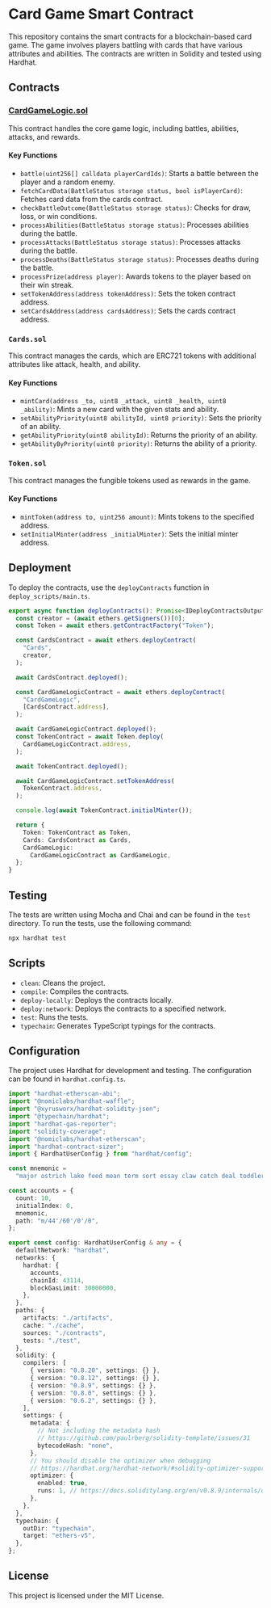 # Card Game Smart Contract

This repository contains the smart contracts for a blockchain-based card game. The game involves players battling with cards that have various attributes and abilities. The contracts are written in Solidity and tested using Hardhat.

## Contracts

### [CardGameLogic.sol](file:///Users/lcanady/github/Blockchain-cardgame/contracts/contracts/CardGameLogic.sol#1%2C1-1%2C1)

This contract handles the core game logic, including battles, abilities, attacks, and rewards.

#### Key Functions

- `battle(uint256[] calldata playerCardIds)`: Starts a battle between the player and a random enemy.
- `fetchCardData(BattleStatus storage status, bool isPlayerCard)`: Fetches card data from the cards contract.
- `checkBattleOutcome(BattleStatus storage status)`: Checks for draw, loss, or win conditions.
- `processAbilities(BattleStatus storage status)`: Processes abilities during the battle.
- `processAttacks(BattleStatus storage status)`: Processes attacks during the battle.
- `processDeaths(BattleStatus storage status)`: Processes deaths during the battle.
- `processPrize(address player)`: Awards tokens to the player based on their win streak.
- `setTokenAddress(address tokenAddress)`: Sets the token contract address.
- `setCardsAddress(address cardsAddress)`: Sets the cards contract address.

### `Cards.sol`

This contract manages the cards, which are ERC721 tokens with additional attributes like attack, health, and ability.

#### Key Functions

- `mintCard(address _to, uint8 _attack, uint8 _health, uint8 _ability)`: Mints a new card with the given stats and ability.
- `setAbilityPriority(uint8 abilityId, uint8 priority)`: Sets the priority of an ability.
- `getAbilityPriority(uint8 abilityId)`: Returns the priority of an ability.
- `getAbilityByPriority(uint8 priority)`: Returns the ability of a priority.

### `Token.sol`

This contract manages the fungible tokens used as rewards in the game.

#### Key Functions

- `mintToken(address to, uint256 amount)`: Mints tokens to the specified address.
- `setInitialMinter(address _initialMinter)`: Sets the initial minter address.

## Deployment

To deploy the contracts, use the `deployContracts` function in `deploy_scripts/main.ts`.


```15:50:contracts/deploy_scripts/main.ts
export async function deployContracts(): Promise<IDeployContractsOutput> {
  const creator = (await ethers.getSigners())[0];
  const Token = await ethers.getContractFactory("Token");

  const CardsContract = await ethers.deployContract(
    "Cards",
    creator,
  );

  await CardsContract.deployed();

  const CardGameLogicContract = await ethers.deployContract(
    "CardGameLogic",
    [CardsContract.address],
  );

  await CardGameLogicContract.deployed();
  const TokenContract = await Token.deploy(
    CardGameLogicContract.address,
  );

  await TokenContract.deployed();

  await CardGameLogicContract.setTokenAddress(
    TokenContract.address,
  );

  console.log(await TokenContract.initialMinter());

  return {
    Token: TokenContract as Token,
    Cards: CardsContract as Cards,
    CardGameLogic:
      CardGameLogicContract as CardGameLogic,
  };
}
```


## Testing

The tests are written using Mocha and Chai and can be found in the `test` directory. To run the tests, use the following command:

```bash
npx hardhat test
```

## Scripts

- `clean`: Cleans the project.
- `compile`: Compiles the contracts.
- `deploy-locally`: Deploys the contracts locally.
- `deploy:network`: Deploys the contracts to a specified network.
- `test`: Runs the tests.
- `typechain`: Generates TypeScript typings for the contracts.

## Configuration

The project uses Hardhat for development and testing. The configuration can be found in `hardhat.config.ts`.


```1:64:contracts/hardhat.config.ts
import "hardhat-etherscan-abi";
import "@nomiclabs/hardhat-waffle";
import "@xyrusworx/hardhat-solidity-json";
import "@typechain/hardhat";
import "hardhat-gas-reporter";
import "solidity-coverage";
import "@nomiclabs/hardhat-etherscan";
import "hardhat-contract-sizer";
import { HardhatUserConfig } from "hardhat/config";

const mnemonic =
  "major ostrich lake feed mean term sort essay claw catch deal toddler naive subject inmate";

const accounts = {
  count: 10,
  initialIndex: 0,
  mnemonic,
  path: "m/44'/60'/0'/0",
};

export const config: HardhatUserConfig & any = {
  defaultNetwork: "hardhat",
  networks: {
    hardhat: {
      accounts,
      chainId: 43114,
      blockGasLimit: 30000000,
    },
  },
  paths: {
    artifacts: "./artifacts",
    cache: "./cache",
    sources: "./contracts",
    tests: "./test",
  },
  solidity: {
    compilers: [
      { version: "0.8.20", settings: {} },
      { version: "0.8.12", settings: {} },
      { version: "0.8.9", settings: {} },
      { version: "0.8.0", settings: {} },
      { version: "0.6.2", settings: {} },
    ],
    settings: {
      metadata: {
        // Not including the metadata hash
        // https://github.com/paulrberg/solidity-template/issues/31
        bytecodeHash: "none",
      },
      // You should disable the optimizer when debugging
      // https://hardhat.org/hardhat-network/#solidity-optimizer-support
      optimizer: {
        enabled: true,
        runs: 1, // https://docs.soliditylang.org/en/v0.8.9/internals/optimizer.html#optimizer-parameter-runs
      },
    },
  },
  typechain: {
    outDir: "typechain",
    target: "ethers-v5",
  },
};
```


## License

This project is licensed under the MIT License.
